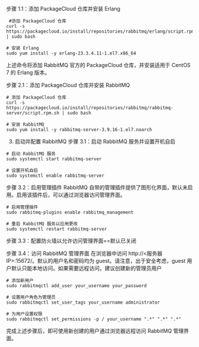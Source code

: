 步骤 1.1：添加 PackageCloud 仓库并安装 Erlang

```
 #添加 PackageCloud 仓库
curl -s https://packagecloud.io/install/repositories/rabbitmq/erlang/script.rpm.sh | sudo bash

# 安装 Erlang
sudo yum install -y erlang-23.3.4.11-1.el7.x86_64
```

上述命令将添加 RabbitMQ 官方的 PackageCloud 仓库，并安装适用于 CentOS 7 的 Erlang 版本。

步骤 2.1：添加 PackageCloud 仓库并安装 RabbitMQ

```
# 添加 PackageCloud 仓库
curl -s https://packagecloud.io/install/repositories/rabbitmq/rabbitmq-server/script.rpm.sh | sudo bash

# 安装 RabbitMQ
sudo yum install -y rabbitmq-server-3.9.16-1.el7.noarch
```

3. 启动并配置 RabbitMQ
  步骤 3.1：启动 RabbitMQ 服务并设置开机自启

  ```
  # 启动 RabbitMQ 服务
  sudo systemctl start rabbitmq-server
  
  # 设置开机自启
  sudo systemctl enable rabbitmq-server
  ```

  步骤 3.2：启用管理插件
  RabbitMQ 自带的管理插件提供了图形化界面，默认未启用。启用该插件后，可以通过浏览器访问管理界面。

  ```
  # 启用管理插件
  sudo rabbitmq-plugins enable rabbitmq_management
  
  # 重启 RabbitMQ 服务以应用更改
  sudo systemctl restart rabbitmq-server
  ```

  步骤 3.3：配置防火墙以允许访问管理界面==默认已关闭

  步骤 3.4：访问 RabbitMQ 管理界面
  在浏览器中访问 http://<服务器IP>:15672/。默认的用户名和密码均为 guest。请注意，出于安全考虑，guest 用户默认只能本地访问。如果需要远程访问，建议创建新的管理员用户

  ```
  # 添加新用户
  sudo rabbitmqctl add_user your_username your_password
  
  # 设置用户角色为管理员
  sudo rabbitmqctl set_user_tags your_username administrator
  
  # 为用户设置权限
  sudo rabbitmqctl set_permissions -p / your_username ".*" ".*" ".*"
  ```

  完成上述步骤后，即可使用新创建的用户通过浏览器远程访问 RabbitMQ 管理界面。